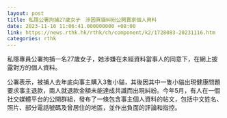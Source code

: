 ```yaml
---
layout: post
title: 私隱公署拘捕27歲女子　涉因買貓糾紛公開賣家個人資料
date: 2023-11-16 11:06:41.000000000 +08:00
link: https://news.rthk.hk/rthk/ch/component/k2/1728083-20231116.htm
categories: rthk
---
```


私隱專員公署拘捕一名27歲女子，她涉嫌在未經資料當事人的同意下，在網上披露對方的個人資料。

公署表示，被捕人去年底向事主購入3隻小貓，其後因其中一隻小貓出現健康問題要求事主退款，兩人就退款金額未能達成共識而出現糾紛。今年5月，有人在一個社交媒體平台的公開群組，發布了一條包含事主個人資料的帖文，包括中文姓名、照片、部分電話號碼及曾居住的地區，並作出負面的評論和指控。

